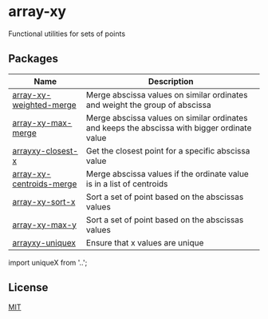 # array-xy

Functional utilities for sets of points

## Packages

| Name                                                            | Description                                                                                  |
| --------------------------------------------------------------- | -------------------------------------------------------------------------------------------- |
| [array-xy-weighted-merge](./packages/array-xy-weighted-merge)   | Merge abscissa values on similar ordinates and weight the group of abscissa                  |
| [array-xy-max-merge](./packages/array-xy-max-merge)             | Merge abscissa values on similar ordinates and keeps the abscissa with bigger ordinate value |
| [arrayxy-closest-x](./packages/array-xy-closest-x)              | Get the closest point for a specific abscissa value                                          |
| [array-xy-centroids-merge](./packages/array-xy-centroids-merge) | Merge abscissa values if the ordinate value is in a list of centroids                        |
| [array-xy-sort-x](./packages/array-xy-sort-x)                   | Sort a set of point based on the abscissas values                                            |
| [array-xy-max-y](./packages/array-xy-max-y)                     | Sort a set of point based on the abscissas values                                            |
| [arrayxy-uniquex](./packages/array-xy-unique-x)                 | Ensure that x values are unique                                                              |

import uniqueX from '..';

## License

[MIT](./LICENSE)
